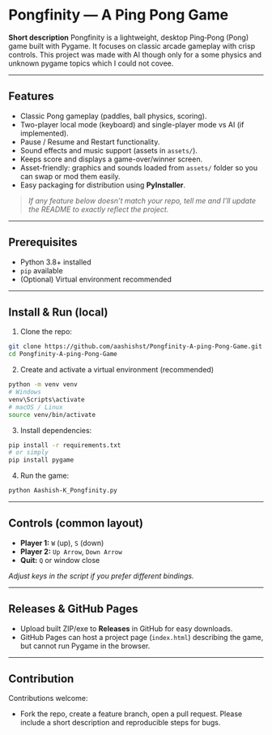 # Pongfinity — A Ping Pong Game

**Short description**
Pongfinity is a lightweight, desktop Ping‑Pong (Pong) game built with Pygame. It focuses on classic arcade gameplay with crisp controls. This project was made with AI though only for a some physics and unknown pygame topics which I could not covee.

---

## Features

* Classic Pong gameplay (paddles, ball physics, scoring).
* Two-player local mode (keyboard) and single-player mode vs AI (if implemented).
* Pause / Resume and Restart functionality.
* Sound effects and music support (assets in `assets/`).
* Keeps score and displays a game-over/winner screen.
* Asset-friendly: graphics and sounds loaded from `assets/` folder so you can swap or mod them easily.
* Easy packaging for distribution using **PyInstaller**.

> *If any feature below doesn’t match your repo, tell me and I’ll update the README to exactly reflect the project.*

---

## Prerequisites

* Python 3.8+ installed
* `pip` available
* (Optional) Virtual environment recommended

---

## Install & Run (local)

1. Clone the repo:

```bash
git clone https://github.com/aashishst/Pongfinity-A-ping-Pong-Game.git
cd Pongfinity-A-ping-Pong-Game
```

2. Create and activate a virtual environment (recommended)

```bash
python -m venv venv
# Windows
venv\Scripts\activate
# macOS / Linux
source venv/bin/activate
```

3. Install dependencies:

```bash
pip install -r requirements.txt
# or simply
pip install pygame
```

4. Run the game:

```bash
python Aashish-K_Pongfinity.py
```

---

## Controls (common layout)

* **Player 1:** `W` (up), `S` (down)
* **Player 2:** `Up Arrow`, `Down Arrow`
* **Quit:** `Q` or window close

*Adjust keys in the script if you prefer different bindings.*

---


## Releases & GitHub Pages

* Upload built ZIP/exe to **Releases** in GitHub for easy downloads.
* GitHub Pages can host a project page (`index.html`) describing the game, but cannot run Pygame in the browser.

---

## Contribution

Contributions welcome:

* Fork the repo, create a feature branch, open a pull request. Please include a short description and reproducible steps for bugs.

